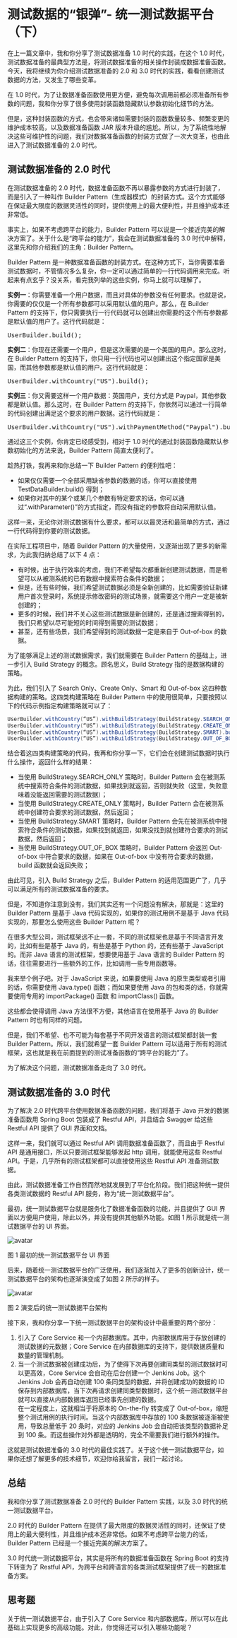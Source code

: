 # 测试数据的“银弹”- 统一测试数据平台（下）

在上一篇文章中，我和你分享了测试数据准备 1.0 时代的实践，在这个 1.0 时代，测试数据准备的最典型方法是，将测试数据准备的相关操作封装成数据准备函数。今天，我将继续为你介绍测试数据准备的 2.0 和 3.0 时代的实践，看看创建测试数据的方法，又发生了哪些变革。

在 1.0 时代，为了让数据准备函数使用更方便，避免每次调用前都必须准备所有参数的问题，我和你分享了很多使用封装函数隐藏默认参数初始化细节的方法。

但是，这种封装函数的方式，也会带来诸如需要封装的函数数量较多、频繁变更的维护成本较高，以及数据准备函数 JAR 版本升级的尴尬。所以，为了系统性地解决这些可维护性的问题，我们对数据准备函数的封装方式做了一次大变革，也由此进入了测试数据准备的 2.0 时代。

## 测试数据准备的 2.0 时代

在测试数据准备的 2.0 时代，数据准备函数不再以暴露参数的方式进行封装了，而是引入了一种叫作 Builder Pattern（生成器模式）的封装方式。这个方式能够在保证最大限度的数据灵活性的同时，提供使用上的最大便利性，并且维护成本还非常低。

事实上，如果不考虑跨平台的能力，Builder Pattern 可以说是一个接近完美的解决方案了。关于什么是“跨平台的能力”，我会在测试数据准备的 3.0 时代中解释，这里先和你介绍我们的主角：Builder Pattern。<!-- [[[read_end]]] -->

Builder Pattern 是一种数据准备函数的封装方式。在这种方式下，当你需要准备测试数据时，不管情况多么复杂，你一定可以通过简单的一行代码调用来完成。听起来有点玄乎？没关系，看完我列举的这些实例，你马上就可以理解了。

<b>实例一</b>：你需要准备一个用户数据，而且对具体的参数没有任何要求。也就是说，你需要的仅仅是一个所有参数都可以采用默认值的用户。那么，在 Builder Pattern 的支持下，你只需要执行一行代码就可以创建出你需要的这个所有参数都是默认值的用户了。这行代码就是：

<pre>
UserBuilder.build();
</pre>

<b>实例二</b>：你现在还需要一个用户，但是这次需要的是一个美国的用户。那么这时，在 Builder Pattern 的支持下，你只用一行代码也可以创建出这个指定国家是美国，而其他参数都是默认值的用户。这行代码就是：

<pre>
UserBuilder.withCountry("US").build();
</pre>

<b>实例三</b>：你又需要这样一个用户数据：英国用户，支付方式是 Paypal，其他参数都是默认值。那么这时，在 Builder Pattern 的支持下，你依然可以通过一行简单的代码创建出满足这个要求的用户数据。这行代码就是：

<pre>
UserBuilder.withCountry("US").withPaymentMethod("Paypal").build();
</pre>

通过这三个实例，你肯定已经感受到，相对于 1.0 时代的通过封装函数隐藏默认参数初始化的方法来说，Builder Pattern 简直太便利了。

趁热打铁，我再来和你总结一下 Builder Pattern 的便利性吧：
- 如果仅仅需要一个全部采用缺省参数的数据的话，你可以直接使用 TestDataBuilder.build() 得到；
- 如果你对其中的某个或某几个参数有特定要求的话，你可以通过“.withParameter()”的方式指定，而没有指定的参数将自动采用默认值。

这样一来，无论你对测试数据有什么要求，都可以以最灵活和最简单的方式，通过一行代码得到你要的测试数据。

在实际工程项目中，随着 Builder Pattern 的大量使用，又逐渐出现了更多的新需求，为此我归纳总结了以下 4 点：
- 有时候，出于执行效率的考虑，我们不希望每次都重新创建测试数据，而是希望可以从被测系统的已有数据中搜索符合条件的数据；
- 但是，还有些时候，我们希望测试数据必须是全新创建的，比如需要验证新建用户首次登录时，系统提示修改密码的测试场景，就需要这个用户一定是被新创建的；
- 更多的时候，我们并不关心这些测试数据是新创建的，还是通过搜索得到的，我们只希望以尽可能短的时间得到需要的测试数据；
- 甚至，还有些场景，我们希望得到的测试数据一定是来自于 Out-of-box 的数据。

为了能够满足上述的测试数据需求，我们就需要在 Builder Pattern 的基础上，进一步引入 Build Strategy 的概念。顾名思义，Build Strategy 指的是数据构建的策略。

为此，我们引入了 Search Only、Create Only、Smart 和 Out-of-box 这四种数据构建的策略。这四类构建策略在 Builder Pattern 中的使用很简单，只要按照以下的代码示例指定构建策略就可以了：

```java
UserBuilder.withCountry(“US”).withBuildStrategy(BuildStrategy.SEARCH_ONLY.build();
UserBuilder.withCountry(“US”).withBuildStrategy(BuildStrategy.CREATE_ONLY).build();
UserBuilder.withCountry(“US”).withBuildStrategy(BuildStrategy.SMART).build();
UserBuilder.withCountry(“US”).withBuildStrategy(BuildStrategy.OUT_OF_BOX).build();
```

结合着这四类构建策略的代码，我再和你分享一下，它们会在创建测试数据时执行什么操作，返回什么样的结果：
- 当使用 BuildStrategy.SEARCH_ONLY 策略时，Builder Pattern 会在被测系统中搜索符合条件的测试数据，如果找到就返回，否则就失败（这里，失败意味着没能返回需要的测试数据）；
- 当使用 BuildStrategy.CREATE_ONLY 策略时，Builder Pattern 会在被测系统中创建符合要求的测试数据，然后返回；
- 当使用 BuildStrategy.SMART 策略时，Builder Pattern 会先在被测系统中搜索符合条件的测试数据，如果找到就返回，如果没找到就创建符合要求的测试数据，然后返回；
- 当使用 BuildStrategy.OUT_OF_BOX 策略时，Builder Pattern 会返回 Out-of-box 中符合要求的数据，如果在 Out-of-box 中没有符合要求的数据，build 函数就会返回失败；

由此可见，引入 Build Strategy 之后，Builder Pattern 的适用范围更广了，几乎可以满足所有的测试数据准备的要求。

但是，不知道你注意到没有，我们其实还有一个问题没有解决，那就是：这里的 Builder Pattern 是基于 Java 代码实现的，如果你的测试用例不是基于 Java 代码实现的，那要怎么使用这些 Builder Pattern 呢？

在很多大型公司，测试框架远不止一套，不同的测试框架也是基于不同语言开发的，比如有些是基于 Java 的，有些是基于 Python 的，还有些基于 JavaScript 的。而非 Java 语言的测试框架，想要使用基于 Java 语言的 Builder Pattern 的话，往往需要进行一些额外的工作，比如调用一些专用函数等。

我来举个例子吧。对于 JavaScript 来说，如果要使用 Java 的原生类型或者引用的话，你需要使用 Java.type() 函数；而如果要使用 Java 的包和类的话，你就需要使用专用的 importPackage() 函数 和 importClass() 函数。

这些都会使得调用 Java 方法很不方便，其他语言在使用基于 Java 的 Builder Pattern 时也有同样的问题。

但是，我们不希望、也不可能为每套基于不同开发语言的测试框架都封装一套 Builder Pattern。所以，我们就希望一套 Builder Pattern 可以适用于所有的测试框架，这也就是我在前面提到的测试准备函数的“跨平台的能力”了。

为了解决这个问题，测试数据准备走向了 3.0 时代。

## 测试数据准备的 3.0 时代

为了解决 2.0 时代跨平台使用数据准备函数的问题，我们将基于 Java 开发的数据准备函数用 Spring Boot 包装成了 Restful API，并且结合 Swagger 给这些 Restful API 提供了 GUI 界面和文档。

这样一来，我们就可以通过 Restful API 调用数据准备函数了，而且由于 Restful API 是通用接口，所以只要测试框架能够发起 http 调用，就能使用这些 Restful API。于是，几乎所有的测试框架都可以直接使用这些 Restful API 准备测试数据。

由此，测试数据准备工作自然而然地就发展到了平台化阶段。我们把这种统一提供各类测试数据的 Restful API 服务，称为“统一测试数据平台”。

最初，统一测试数据平台就是服务化了数据准备函数的功能，并且提供了 GUI 界面以方便用户使用，除此以外，并没有提供其他额外功能。如图 1 所示就是统一测试数据平台的 UI 界面。

![avatar](038_001.jpg)

图 1 最初的统一测试数据平台 UI 界面

后来，随着统一测试数据平台的广泛使用，我们逐渐加入了更多的创新设计，统一测试数据平台的架构也逐渐演变成了如图 2 所示的样子。

![avatar](038_002.jpg)

图 2 演变后的统一测试数据平台架构

接下来，我和你分享一下统一测试数据平台的架构设计中最重要的两个部分：
1. 引入了 Core Service 和一个内部数据库。其中，内部数据库用于存放创建的测试数据的元数据；Core Service 在内部数据库的支持下，提供数据质量和数量的管理机制。
2. 当一个测试数据被创建成功后，为了使得下次再要创建同类型的测试数据时可以更高效，Core Service 会自动在后台创建一个 Jenkins Job。这个 Jenkins Job 会再自动创建 100 条同类型的数据，并将创建成功的数据的 ID 保存到内部数据库，当下次再请求创建同类型数据时，这个统一测试数据平台就可以直接从内部数据库返回已经事先创建的数据。<br>
   在一定程度上，这就相当于将原本的 On-the-fly 转变成了 Out-of-box，缩短整个测试用例的执行时间。当这个内部数据库中存放的 100 条数据被逐渐被使用，导致总量低于 20 条时，对应的 Jenkins Job 会自动把该类型的数据补足到 100 条。而这些操作对外都是透明的，完全不需要我们进行额外的操作。

这就是测试数据准备的 3.0 时代的最佳实践了。关于这个统一测试数据平台，如果你还想了解更多的技术细节，欢迎你给我留言，我们一起讨论。

## 总结

我和你分享了测试数据准备 2.0 时代的 Builder Pattern 实践，以及 3.0 时代的统一测试数据平台。

2.0 时代的 Builder Pattern 在提供了最大限度的数据灵活性的同时，还保证了使用上的最大便利性，并且维护成本还非常低。如果不考虑跨平台能力的话，Builder Pattern 已经是一个接近完美的解决方案了。

3.0 时代统一测试数据平台，其实是将所有的数据准备函数在 Spring Boot 的支持下转变为了 Restful API，为跨平台和跨语言的各类测试框架提供了统一的数据准备方案。

## 思考题

关于统一测试数据平台，由于引入了 Core Service 和内部数据库，所以可以在此基础上实现更多的高级功能。对此，你觉得还可以引入哪些功能呢？
